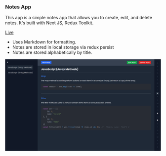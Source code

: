 ### Notes App

This app is a simple notes app that allows you to create, edit, and delete notes. It's built with Next JS, Redux Toolkit.

[Live](https://alpha-notes.vercel.app/)

- Uses Markdown for formatting.
- Notes are stored in local storage via redux persist
- Notes are stored alphabetically by title.

![Alt text](public/screen.png)
